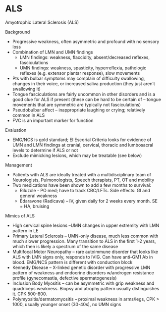 # ALS

Amyotrophic Lateral Sclerosis (ALS)

Background

-   Progressive weakness, often asymmetric and profound with no sensory
    loss
-   Combination of LMN and UMN findings
    -   LMN findings: weakness, flaccidity, absent/decreased reflexes,
        fasciculations
    -   UMN findings: weakness, spasticity, hyperreflexia, pathologic
        reflexes (e.g. extensor plantar response), slow movements
-   Pts with bulbar symptoms may complain of difficulty swallowing,
    changes in their voice, or increased saliva production (they just
    aren’t swallowing it)
-   Tongue fasciculations are fairly uncommon in other disorders and is
    a good clue for ALS if present (these can be hard to be certain of –
    tongue movements that are symmetric are typically not
    fasciculations)
-   Pseudobulbar affect – inappropriate laughing or crying; relatively
    common in ALS
-   FVC is an important marker for function

Evaluation

-   EMG/NCS is gold standard; El Escorial Criteria looks for evidence of
    UMN and LMN findings at cranial, cervical, thoracic and lumbosacral
    levels to determine if ALS or not
-   Exclude mimicking lesions, which may be treatable (see below)

Management

-   Patients with ALS are ideally treated with a multidisciplinary team
    of Neurologists, Pulmonologists, Speech therapists, PT, OT and
    mobility
-   Two medications have been shown to add a few months to survival:
    -   Riluzole - PO med; have to track CBC/LFTs. Side effects: GI and
        general weakness
    -   Edaravone (Radicava) – IV, given daily for 2 weeks every month.
        SE = HA, bruising

Mimics of ALS

-   High cervical spine lesions –UMN changes in upper extremity with LMN
    pattern in LE
-   Primary Lateral Sclerosis – UMN-only disease, much less common with
    much slower progression. Many transition to ALS in the first 1-2
    years, which then is likely a spectrum of the same disease
-   Multifocal Motor Neuropathy – rare autoimmune disorder that looks
    like ALS with LMN signs only, responds to IVIG. Can have anti-GM1 Ab
    in blood. EMG/NCS pattern is different with conduction block
-   Kennedy Disease – X-linked genetic disorder with progressive LMN
    pattern of weakness and endocrine disorders w/androgen resistance
    profile (gynecomastia, defective spermatogenesis)
-   Inclusion Body Myositis – can be asymmetric with grip weakness and
    quadriceps weakness. Biopsy and atrophy pattern usually
    distinguishes it. CPK 500-800.
-   Polymyositis/dermatomyositis – proximal weakness in arms/legs, CPK >
    1000, usually younger onset (30-40s), no UMN signs
